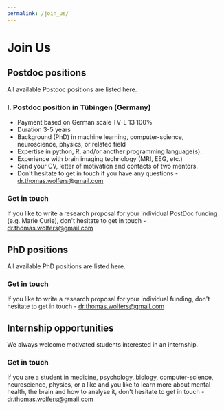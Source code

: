 ```yaml
---
permalink: /join_us/
---
```


# Join Us

## Postdoc positions
All available Postdoc positions are listed here.

### I. Postdoc position in Tübingen (Germany) 
- Payment based on German scale TV-L 13 100%
- Duration 3-5 years
- Background (PhD) in machine learning, computer-science, neuroscience, physics, or related field
- Expertise in python, R, and/or another programming language(s).
- Experience with brain imaging technology (MRI, EEG, etc.)
- Send your CV, letter of motivation and contacts of two mentors.
- Don't hesitate to get in touch if you have any questions - dr.thomas.wolfers@gmail.com

### Get in touch
If you like to write a research proposal for your individual PostDoc funding (e.g. Marie Curie),
don't hesitate to get in touch - dr.thomas.wolfers@gmail.com 

## PhD positions
All available PhD positions are listed here.

### Get in touch
If you like to write a research proposal for your individual funding, don't hesitate to get in touch - dr.thomas.wolfers@gmail.com 

## Internship opportunities
We always welcome motivated students interested in an internship.

### Get in touch
If you are a student in medicine, psychology, biology, computer-science, neuroscience, physics, or a like and you like to learn more about mental health, the brain and how to analyse it, don't hesitate to get in touch - dr.thomas.wolfers@gmail.com
